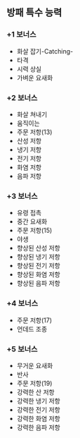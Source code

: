 ## 방패 특수 능력

### +1 보너스
- 화살 잡기-Catching-
- 타격
- 시력 상실
- 가벼운 요새화

### +2 보너스
- 화살 쳐내기
- 움직이는
- 주문 저항(13)
- 산성 저항
- 냉기 저항
- 전기 저항
- 화염 저항
- 음파 저항

### +3 보너스
- 유령 접촉
- 중간 요새화
- 주문 저항(15)
- 야생
- 향상된 산성 저항
- 향상된 냉기 저항
- 향상된 전기 저항
- 향상된 화염 저항
- 향상된 음파 저항

### +4 보너스
- 주문 저항(17)
- 언데드 조종

### +5 보너스
- 무거운 요새화
- 반사
- 주문 저항(19)
- 강력한 산 저항
- 강력한 냉기 저항
- 강력한 전기 저항
- 강력한 화염 저항
- 강력한 음파 저항